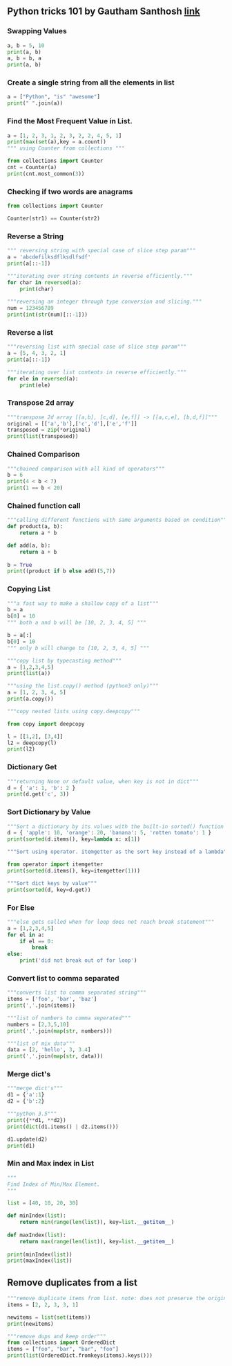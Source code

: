 ## Python tricks 101 by Gautham Santhosh [link](https://hackernoon.com/python-tricks-101-2836251922e0)

### Swapping Values
```python
a, b = 5, 10
print(a, b)
a, b = b, a
print(a, b)
```

### Create a single string from all the elements in list
```python
a = ["Python", "is" "awesome"]
print(" ".join(a))
```

### Find the Most Frequent Value in List.
```python
a = [1, 2, 3, 1, 2, 3, 2, 2, 4, 5, 1]
print(max(set(a),key = a.count))
""" using Counter from collections """

from collections import Counter
cnt = Counter(a)
print(cnt.most_common(3))
```

### Checking if two words are anagrams
```python
from collections import Counter

Counter(str1) == Counter(str2)
```

### Reverse a String
```python
""" reversing string with special case of slice step param"""
a = 'abcdefilksdflksdlfsdf'
print(a[::-1])

"""iterating over string contents in reverse efficiently."""
for char in reversed(a):
    print(char)
    
"""reversing an integer through type conversion and slicing."""
num = 123456789
print(int(str(num)[::-1]))
```

### Reverse a list
```python
"""reversing list with special case of slice step param"""
a = [5, 4, 3, 2, 1]
print(a[::-1])

"""iterating over list contents in reverse efficiently."""
for ele in reversed(a):
    print(ele)
```    
### Transpose 2d array
```python
"""transpose 2d array [[a,b], [c,d], [e,f]] -> [[a,c,e], [b,d,f]]"""
original = [['a','b'],['c','d'],['e','f']]
transposed = zip(*original)
print(list(transposed))
```

### Chained Comparison
```python
"""chained comparison with all kind of operators"""
b = 6
print(4 < b < 7)
print(1 == b < 20)
```

### Chained function call
```python
"""calling different functions with same arguments based on condition"""
def product(a, b):
    return a * b

def add(a, b):
    return a + b
    
b = True
print((product if b else add)(5,7))
```

### Copying List
```python
"""a fast way to make a shallow copy of a list"""
b = a
b[0] = 10
""" both a and b will be [10, 2, 3, 4, 5] """

b = a[:]
b[0] = 10
""" only b will change to [10, 2, 3, 4, 5] """

"""copy list by typecasting method"""
a = [1,2,3,4,5]
print(list(a))

"""using the list.copy() method (python3 only)"""
a = [1, 2, 3, 4, 5]
print(a.copy())

"""copy nested lists using copy.deepcopy"""

from copy import deepcopy

l = [[1,2], [3,4]]
l2 = deepcopy(l)
print(l2)
```

### Dictionary Get
```python
"""returning None or default value, when key is not in dict"""
d = { 'a': 1, 'b': 2 }
print(d.get('c', 3))
```

### Sort Dictionary by Value
```python
"""Sort a dictionary by its values with the built-in sorted() function and a 'key' argument."""
d = { 'apple': 10, 'orange': 20, 'banana': 5, 'rotten tomato': 1 }
print(sorted(d.items(), key=lambda x: x[1])

"""Sort using operator. itemgetter as the sort key instead of a lambda"""

from operator import itemgetter
print(sorted(d.items(), key=itemgetter(1)))

"""Sort dict keys by value"""
print(sorted(d, key=d.get))

```

### For Else
```python
"""else gets called when for loop does not reach break statement"""
a = [1,2,3,4,5]
for el in a:
    if el == 0:
        break
else:
    print('did not break out of for loop')
```

### Convert list to comma separated
```python
"""converts list to comma separated string"""
items = ['foo', 'bar', 'baz']
print(','.join(items))

"""list of numbers to comma seperated"""
numbers = [2,3,5,10]
print(','.join(map(str, numbers)))

"""list of mix data"""
data = [2, 'hello', 3, 3.4]
print(','.join(map(str, data)))
```

### Merge dict's
```python
"""merge dict's"""
d1 = {'a':1}
d2 = {'b':2}

"""python 3.5"""
print({**d1, **d2})
print(dict(d1.items() | d2.items()))

d1.update(d2)
print(d1)
```

### Min and Max index in List
```python
"""
Find Index of Min/Max Element.
"""

list = [40, 10, 20, 30]

def minIndex(list):
    return min(range(len(list)), key=list.__getitem__)
    
def maxIndex(list):
    return max(range(len(list)), key=list.__getitem__)
    
print(minIndex(list))
print(maxIndex(list))
```

## Remove duplicates from a list
```python
"""remove duplicate items from list. note: does not preserve the original list order"""
items = [2, 2, 3, 3, 1]

newitems = list(set(items))
print(newitems)

"""remove dups and keep order"""
from collections import OrderedDict
items = ["foo", "bar", "bar", "foo"]
print(list(OrderedDict.fromkeys(items).keys()))
```
